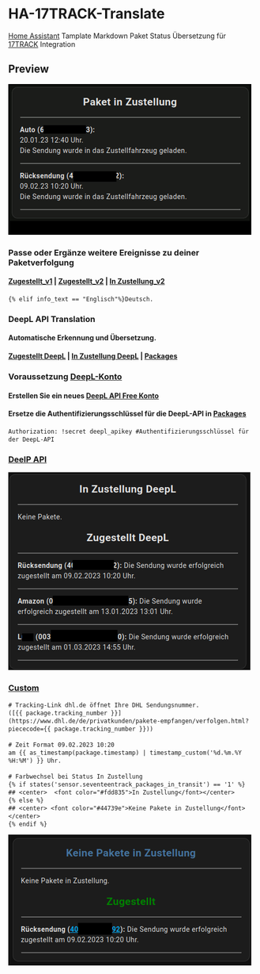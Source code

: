 # HA-17TRACK-Translate

[Home Assistant](https://www.home-assistant.io/) Tamplate Markdown Paket Status Übersetzung für [17TRACK](https://www.home-assistant.io/integrations/seventeentrack) Integration

## Preview
![zugestellt](https://github.com/Morpheus2018/HA-17TRACK-Translate/blob/main/png/preview.gif)

### Passe oder Ergänze weitere Ereignisse zu deiner Paketverfolgung
#### [Zugestellt_v1](https://github.com/Morpheus2018/HA-17TRACK-Translate/blob/main/zugestellt_v1#L7) | [Zugestellt_v2](https://github.com/Morpheus2018/HA-17TRACK-Translate/blob/main/zugestellt_v2#L10) | [In Zustellung_v2](https://github.com/Morpheus2018/HA-17TRACK-Translate/blob/main/in_zustellung_v2#L17)
```
{% elif info_text == "Englisch"%}Deutsch. 
```

### DeepL API Translation
#### Automatische Erkennung und Übersetzung. 
#### [Zugestellt DeepL](https://github.com/Morpheus2018/HA-17TRACK-Translate/blob/main/deelp.api_translation/zugestellt_deepl) | [In Zustellung DeepL](https://github.com/Morpheus2018/HA-17TRACK-Translate/blob/main/deelp.api_translation/in_zustellung_deepl) | [Packages](https://github.com/Morpheus2018/HA-17TRACK-Translate/blob/main/deelp.api_translation/deepl_translation.yaml) 

### Voraussetzung [DeepL-Konto](https://www.deepl.com/) 
#### Erstellen Sie ein neues [DeepL API Free Konto](https://www.deepl.com/de/pro-api?cta=checkout-pro) 
#### Ersetze die Authentifizierungsschlüssel für die DeepL-API in [Packages](https://github.com/Morpheus2018/HA-17TRACK-Translate/blob/main/deelp.api_translation/deepl_translation.yaml#L24) 
```
Authorization: !secret deepl_apikey #Authentifizierungsschlüssel für der DeepL-API 
```

### [DeelP API](https://github.com/Morpheus2018/HA-17TRACK-Translate/blob/main/deelp.api_translation/combi_deepl)
![Kombi DeepL](https://github.com/Morpheus2018/HA-17TRACK-Translate/blob/main/png/combi_deepl.png)

### [Custom](https://github.com/Morpheus2018/HA-17TRACK-Translate/blob/main/deelp.api_translation/custom_url_color)
```
# Tracking-Link dhl.de öffnet Ihre DHL Sendungsnummer.
([{{ package.tracking_number }}](https://www.dhl.de/de/privatkunden/pakete-empfangen/verfolgen.html?piececode={{ package.tracking_number }}))

# Zeit Format 09.02.2023 10:20
am {{ as_timestamp(package.timestamp) | timestamp_custom('%d.%m.%Y %H:%M') }} Uhr.

# Farbwechsel bei Status In Zustellung
{% if states('sensor.seventeentrack_packages_in_transit') == '1' %}
## <center>  <font color="#fdd835">In Zustellung</font></center>
{% else %}
## <center> <font color="#44739e">Keine Pakete in Zustellung</font></center>
{% endif %}
```
![Coustom URL Color](https://github.com/Morpheus2018/HA-17TRACK-Translate/blob/main/png/custom_url_color.png)
